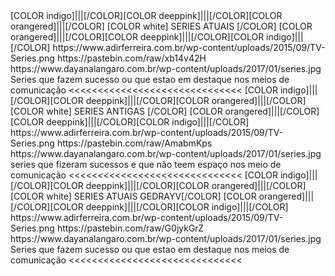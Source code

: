 <channels>
<channel>
<name>[COLOR indigo]|||[/COLOR][COLOR deeppink]|||[/COLOR][COLOR orangered]|||[/COLOR] [COLOR white] SERIES ATUAIS [/COLOR] [COLOR orangered]|||[/COLOR][COLOR deeppink]|||[/COLOR][COLOR indigo]|||[/COLOR]</name>
<thumbnail>https://www.adirferreira.com.br/wp-content/uploads/2015/09/TV-Series.png</thumbnail>
<externallink>https://pastebin.com/raw/xb14v42H</externallink>
<fanart>https://www.dayanalangaro.com.br/wp-content/uploads/2017/01/series.jpg</fanart>
<info>Series que fazem sucesso ou que estao em destaque nos meios de comunicação</info>
</channel>
</channels>
<<<<<<<<<<<<<<<<<<<<<<<<<<<<<<
 <channels>
<channel>
<name>[COLOR indigo]|||[/COLOR][COLOR deeppink]|||[/COLOR][COLOR orangered]|||[/COLOR] [COLOR white] SERIES ANTIGAS [/COLOR] [COLOR orangered]|||[/COLOR][COLOR deeppink]|||[/COLOR][COLOR indigo]|||[/COLOR]</name>
<thumbnail>https://www.adirferreira.com.br/wp-content/uploads/2015/09/TV-Series.png</thumbnail>
<externallink>https://pastebin.com/raw/AmabmKps</externallink>
<fanart>https://www.dayanalangaro.com.br/wp-content/uploads/2017/01/series.jpg</fanart>
<info>series que fizeram sucessos e que não teem espaço nos meio de comunicação</info>
</channel>
</channels>
<<<<<<<<<<<<<<<<<<<<<<<<<<<<<<
<channels>
<channel>
<name>[COLOR indigo]|||[/COLOR][COLOR deeppink]|||[/COLOR][COLOR orangered]|||[/COLOR] [COLOR white] SERIES ATUAIS GEDRAYV[/COLOR] [COLOR orangered]|||[/COLOR][COLOR deeppink]|||[/COLOR][COLOR indigo]|||[/COLOR]</name>
<thumbnail>https://www.adirferreira.com.br/wp-content/uploads/2015/09/TV-Series.png</thumbnail>
<externallink>https://pastebin.com/raw/G0jykGrZ</externallink>
<fanart>https://www.dayanalangaro.com.br/wp-content/uploads/2017/01/series.jpg</fanart>
<info>Series que fazem sucesso ou que estao em destaque nos meios de comunicação</info>
</channel>
</channels>
<<<<<<<<<<<<<<<<<<<<<<<<<<<<<<
